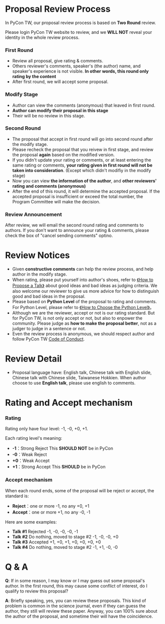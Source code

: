 # Proposal Review Process

In PyCon TW, our proposal review process is based on **Two Round** review.

Please login PyCon TW website to review, and we **WILL NOT** reveal your identity in the whole review process.

### First Round
- Review all proposal, give rating & comments.
- Others reviewer's comments, speaker's (the author) name, and speaker's experience is not visible. 
  **In other words, this round only rating by the content**
- After first round, we will accept some proposal.

### Modify Stage
- Author can view the comments (anonymous) that leaved in first round.
- **Author can modify their proposal in this stage**
- Their will be no review in this stage.

### Second Round
- The proposal that accept in first round will go into second round after the modify stage.
- Please recheck the proposal that you reivew in first stage, and review the proposal **again** based on the modified version.
- If you didn't update your rating or comments, or at least entering the same rating or comments, **your rating given in first round will not be taken into consideration**. (Except which didn't modifiy in the modify stage)
- Now you can view **the information of the author**, and **other reviewers' rating and comments (anonymous)**
- After the end of this round, it will determine the accepted proposal. If the accepted proposal is insufficient or exceed the total number, the Program Committee will make the decision.

### Review Announcement
After review, we will email the second round rating and comments to authors. If you don't want to announce your rating & comments, please check the box of "cancel sending comments" optino.

# Review Notices
+ Given **constructive comments** can help the review process, and help author in the modify stage.
+ When rating, please put yourself into author's shoes,  refer to [《How to Propose a Talk》](https://tw.pycon.org/2018/en-us/speaking/talk/) about good ideas and bad ideas as judging criteria. We also welcome our reviewer to give us more advice for how to distinguish good and bad ideas in the proposal.
+ Please based on **Python Level** of the proposal to rating and comments.
For Python Level, please refer to [《How to Choose the Python Level》](https://tw.pycon.org/2018/en-us/speaking/talk/)。
+ Although we are the reviewer, accept or not is our rating standard. But for PyCon TW, is not only accept or not, but also to enpower the community. Please judge as **how to make the proposal better**, not as a judger to judge in a sentence or not.
+ Even the review process is anonymous, we should respect author and follow PyCon TW [Code of Conduct](https://tw.pycon.org/2018/en-us/about/code-of-conduct//).

# Review Detail
+ Proposal language have: English talk, Chinese talk with English slide, Chinese talk with Chinese slide, Taiwanese Hokkien. When author choose to use **English talk**, please use english to comments.


# Rating and Accept mechanism
### Rating

Rating only have four level: -1, -0, +0, +1.

Each rating level's meaning:
* **-1**：Strong Reject    This **SHOULD NOT** be in PyCon
* **-0**：Weak Reject
* **+0**：Weak Accept
* **+1**：Strong Accept    This **SHOULD** be in PyCon

### Accept mechanism

When each round ends, some of the proposal will be reject or accept, the standard is:
* **Reject**：one or more -1, no any +0, +1
* **Accept**：one or more +1, no any -0, -1

Here are some examples:
* **Talk #1** Rejected
  -1, -0, -0, -0, -1
* **Talk #2** Do nothing, moved to stage #2
  -1, -0, -0, +0
* **Talk #3** Accepted
  +1, +0, +1, +0, +0, +0, +0
* **Talk #4** Do nothing, moved to stage #2
  -1, +1, -0, -0


# Q & A
**Q**: If in some reason, I may know or I may guess out some proposal's author. In the first round, this may cause some conflict of interest, do I qualify to review this proposal?

**A**: Briefly speaking, yes, you can review these proposals. This kind of problem is common in the science journal, even if they can guess the author, they still will review these paper. Anyway, you can 100% sure about the author of the proposal, and sometime their will have the coincidence.
